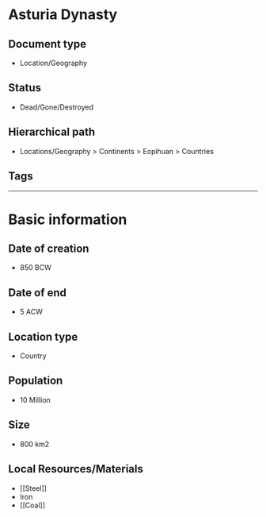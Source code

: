 # Asturia Dynasty

## Document type

 - Location/Geography

## Status

 - Dead/Gone/Destroyed

## Hierarchical path

 - Locations/Geography > Continents > Eopihuan > Countries

## Tags

---

# Basic information

## Date of creation

 - 850 BCW

## Date of end

 - 5 ACW

## Location type

 - Country

## Population

 - 10 Million

## Size

 - 800 km2

## Local Resources/Materials

 - [[Steel]]
 - Iron
 - [[Coal]]
